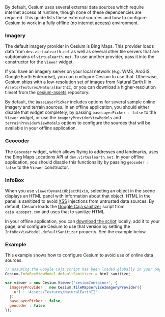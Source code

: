 By default, Cesium uses several external data sources which require internet access at runtime, though none of these dependencies are required.  This guide lists these external sources and how to configure Cesium to work in a fully offline (no internet access) environment.

### Imagery

The default imagery provider in Cesium is Bing Maps.  This provider loads data from `dev.virtualearth.net` as well as several other tile servers that are subdomains of `virtualearth.net`.  To use another provider, pass it into the constructor for the `Viewer` widget.  

If you have an imagery server on your local network (e.g. WMS, ArcGIS, Google Earth Enterprise), you can configure Cesium to use that.  Otherwise, Cesium ships with a low-resolution set of images from Natural Earth II in `Assets/Textures/NaturalEarthII`, or you can download a higher-resolution tileset from the [cesium-assets](https://github.com/AnalyticalGraphicsInc/cesium-assets) repository.

By default, the `BaseLayerPicker` includes options for several sample online imagery and terrain sources.  In an offline application, you should either disable that widget completely, by passing `baseLayerPicker : false` to the `Viewer` widget, or use the `imageryProviderViewModels` and `terrainProviderViewModels` options to configure the sources that will be available in your offline application.

### Geocoder

The `Geocoder` widget, which allows flying to addresses and landmarks, uses the Bing Maps Locations API at `dev.virtualearth.net`.  In your offline application, you should disable this functionality by passing `geocoder : false` to the `Viewer` constructor.

### InfoBox

When you use `viewerDynamicObjectMixin`, selecting an object in the scene displays an HTML panel with information about that object.  HTML in the panel is sanitized to avoid [XSS](http://en.wikipedia.org/wiki/Cross-site_scripting) injections from untrusted data sources.  By default, Cesium loads the [Google Caja sanitizer](https://code.google.com/p/google-caja/) script from `caja.appspot.com` and uses that to sanitize HTML.  

In your offline application, you can [download the script](//caja.appspot.com/html-css-sanitizer-minified.js) locally, add it to your page, and configure Cesium to use that version by setting the `InfoBoxViewModel.defaultSanitizer` property.  See the example below.

### Example

This example shows how to configure Cesium to avoid use of online data sources.

```javascript
// assuming the Google Caja script has been loaded globally in your page
Cesium.InfoBoxViewModel.defaultSanitizer = html_sanitize;

var viewer = new Cesium.Viewer('cesiumContainer', {
  imageryProvider : new Cesium.TileMapServiceImageryProvider({
    url : 'Assets/Textures/NaturalEarthII'
  }),
  baseLayerPicker : false,
  geocoder : false
});
```